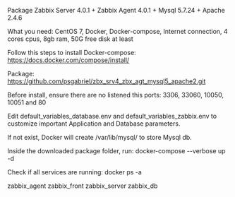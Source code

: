 Package Zabbix Server 4.0.1 + Zabbix Agent 4.0.1 + Mysql 5.7.24 + Apache 2.4.6

What you need:
CentOS 7, 
Docker, 
Docker-compose, 
Internet connection, 
4 cores cpus, 8gb ram, 50G free disk at least

Follow this steps to install Docker-compose:
https://docs.docker.com/compose/install/

Package:
https://github.com/psgabriel/zbx_srv4_zbx_agt_mysql5_apache2.git

Before install, ensure there are no listened this ports:
3306, 33060, 10050, 10051 and 80

Edit default_variables_database.env and default_variables_zabbix.env to customize important Application and Database parameters.

If not exist, Docker will create /var/lib/mysql/ to store Mysql db.

Inside the downloaded package folder, run:
docker-compose --verbose up -d

Check if all services are running:
docker ps -a

zabbix_agent
zabbix_front
zabbix_server
zabbix_db